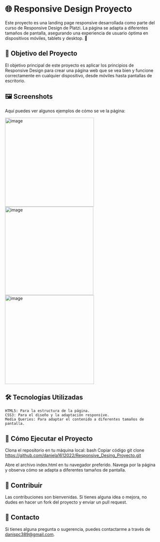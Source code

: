 # 🌐 Responsive Design Proyecto
Este proyecto es una landing page responsive desarrollada como parte del curso de Responsive Design de Platzi. La página se adapta a diferentes tamaños de pantalla, asegurando una experiencia de usuario óptima en dispositivos móviles, tablets y desktop. 🚀

## 🎯 Objetivo del Proyecto
El objetivo principal de este proyecto es aplicar los principios de Responsive Design para crear una página web que se vea bien y funcione correctamente en cualquier dispositivo, desde móviles hasta pantallas de escritorio.

## 🖼️ Screenshots
Aquí puedes ver algunos ejemplos de cómo se ve la página:

<img width="293" alt="image" src="https://github.com/daniela1612022/Responsive_Desing_Proyecto/assets/64100428/2ad653b8-5ddb-485e-aa3c-7ecd6397ba0a">
<img width="291" alt="image" src="https://github.com/daniela1612022/Responsive_Desing_Proyecto/assets/64100428/3d7bd9c6-cbdb-44ae-a0b7-d893f2a17c2c">
<img width="293" alt="image" src="https://github.com/daniela1612022/Responsive_Desing_Proyecto/assets/64100428/2a573b61-462e-41b2-8c5d-f41bc2a6af12">

## 🛠️ Tecnologías Utilizadas
    HTML5: Para la estructura de la página.
    CSS3: Para el diseño y la adaptación responsive.
    Media Queries: Para adaptar el contenido a diferentes tamaños de pantalla.
    
## 🚀 Cómo Ejecutar el Proyecto
Clona el repositorio en tu máquina local:
        bash
        Copiar código
        git clone https://github.com/daniela1612022/Responsive_Desing_Proyecto.git

Abre el archivo index.html en tu navegador preferido.
Navega por la página y observa cómo se adapta a diferentes tamaños de pantalla.

## 🌟 Contribuir
Las contribuciones son bienvenidas. Si tienes alguna idea o mejora, no dudes en hacer un fork del proyecto y enviar un pull request.

## 📧 Contacto
Si tienes alguna pregunta o sugerencia, puedes contactarme a través de danispc389@gmail.com.

